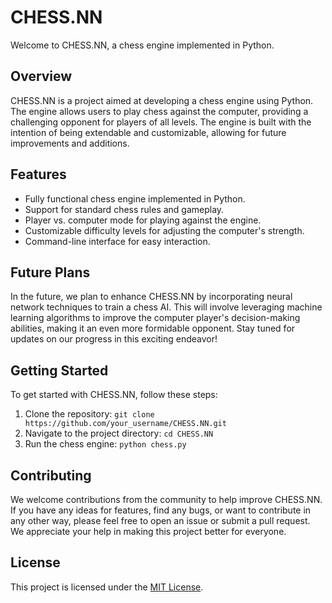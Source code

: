 # CHESS.NN

Welcome to CHESS.NN, a chess engine implemented in Python.

## Overview

CHESS.NN is a project aimed at developing a chess engine using Python. The engine allows users to play chess against the computer, providing a challenging opponent for players of all levels. The engine is built with the intention of being extendable and customizable, allowing for future improvements and additions.

## Features

- Fully functional chess engine implemented in Python.
- Support for standard chess rules and gameplay.
- Player vs. computer mode for playing against the engine.
- Customizable difficulty levels for adjusting the computer's strength.
- Command-line interface for easy interaction.

## Future Plans

In the future, we plan to enhance CHESS.NN by incorporating neural network techniques to train a chess AI. This will involve leveraging machine learning algorithms to improve the computer player's decision-making abilities, making it an even more formidable opponent. Stay tuned for updates on our progress in this exciting endeavor!

## Getting Started

To get started with CHESS.NN, follow these steps:

1. Clone the repository: `git clone https://github.com/your_username/CHESS.NN.git`
2. Navigate to the project directory: `cd CHESS.NN`
3. Run the chess engine: `python chess.py`

## Contributing

We welcome contributions from the community to help improve CHESS.NN. If you have any ideas for features, find any bugs, or want to contribute in any other way, please feel free to open an issue or submit a pull request. We appreciate your help in making this project better for everyone.

## License

This project is licensed under the [MIT License](LICENSE).
